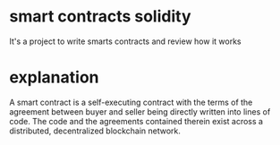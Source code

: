 # smart contracts solidity
It's a project to write smarts contracts and review how it works

# explanation
<p>A smart contract is a self-executing contract with the terms of the agreement between buyer and seller being directly written into lines of code. 
The code and the agreements contained therein exist across a distributed, decentralized blockchain network.</p>
